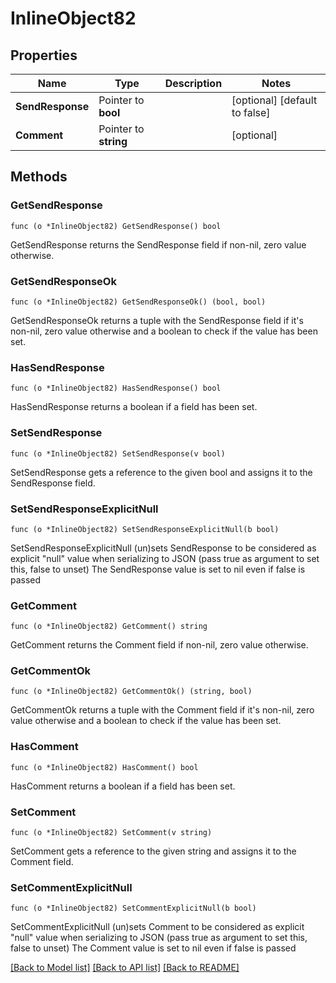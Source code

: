 # InlineObject82

## Properties

Name | Type | Description | Notes
------------ | ------------- | ------------- | -------------
**SendResponse** | Pointer to **bool** |  | [optional] [default to false]
**Comment** | Pointer to **string** |  | [optional] 

## Methods

### GetSendResponse

`func (o *InlineObject82) GetSendResponse() bool`

GetSendResponse returns the SendResponse field if non-nil, zero value otherwise.

### GetSendResponseOk

`func (o *InlineObject82) GetSendResponseOk() (bool, bool)`

GetSendResponseOk returns a tuple with the SendResponse field if it's non-nil, zero value otherwise
and a boolean to check if the value has been set.

### HasSendResponse

`func (o *InlineObject82) HasSendResponse() bool`

HasSendResponse returns a boolean if a field has been set.

### SetSendResponse

`func (o *InlineObject82) SetSendResponse(v bool)`

SetSendResponse gets a reference to the given bool and assigns it to the SendResponse field.

### SetSendResponseExplicitNull

`func (o *InlineObject82) SetSendResponseExplicitNull(b bool)`

SetSendResponseExplicitNull (un)sets SendResponse to be considered as explicit "null" value
when serializing to JSON (pass true as argument to set this, false to unset)
The SendResponse value is set to nil even if false is passed
### GetComment

`func (o *InlineObject82) GetComment() string`

GetComment returns the Comment field if non-nil, zero value otherwise.

### GetCommentOk

`func (o *InlineObject82) GetCommentOk() (string, bool)`

GetCommentOk returns a tuple with the Comment field if it's non-nil, zero value otherwise
and a boolean to check if the value has been set.

### HasComment

`func (o *InlineObject82) HasComment() bool`

HasComment returns a boolean if a field has been set.

### SetComment

`func (o *InlineObject82) SetComment(v string)`

SetComment gets a reference to the given string and assigns it to the Comment field.

### SetCommentExplicitNull

`func (o *InlineObject82) SetCommentExplicitNull(b bool)`

SetCommentExplicitNull (un)sets Comment to be considered as explicit "null" value
when serializing to JSON (pass true as argument to set this, false to unset)
The Comment value is set to nil even if false is passed

[[Back to Model list]](../README.md#documentation-for-models) [[Back to API list]](../README.md#documentation-for-api-endpoints) [[Back to README]](../README.md)


